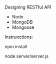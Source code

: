 Designing RESTful API

- Node
- MongoDB
- Mongoose

Instrunctions:

npm install

node server/server.js



